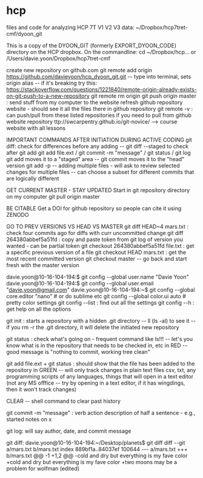 # hcp

files and code for analyzing HCP 7T V1 V2 V3 data: ~/Dropbox/hcp7tret-cmf/dyoon_git

This is a copy of the DYOON_GIT (formerly EXPORT_DYOON_CODE) directory on the HCP dropbox. On the commandline: cd ~/Dropbox/hcp... or /Users/davie.yoon/Dropbox/hcp7tret-cmf

create new repository on github.com
git remote add origin https://github.com/davieyoon/hcp_dyoon_git.git -- type into terminal, sets origin alias -- if it's breaking try this: https://stackoverflow.com/questions/1221840/remote-origin-already-exists-on-git-push-to-a-new-repository
git remote rm origin
git push origin master : send stuff from my computer to the website
refresh github repository website - should see it all the files there in github repository
git remote -v : can push/pull from these listed repositories
if you need to pull from github website repository
ttp://swcarpentry.github.io/git-novice/ --> course website with all lessons

IMPORTANT COMMANDS AFTER INITIATION DURING ACTIVE CODING git diff: check for differences before any adding -- git diff --staged to check after git add git add file.ext / git commit -m "message" / git status / git log git add moves it to a "staged" area -- git commit moves it to the "head" version git add -p -- adding multiple files - will ask to review selected changes for multiple files -- can choose a subset for different commits that are logically different

GET CURRENT MASTER - STAY UPDATED Start in git repository directory on my computer git pull origin master

BE CITABLE Get a DOI for github repository so people can cite it using ZENODO

GO TO PREV VERSIONS VS HEAD VS MASTER git diff HEAD~4 mars.txt : check four commits ago for diffs with curr uncommitted change git diff 264380abbef5a51fd : copy and paste token from git log of version you wanted - can be partial token git checkout 264380abbef5a51fd file.txt : get a specific previous version of a file git checkout HEAD mars.txt : get the most recent committed version git checkout master -- go back and start fresh with the master version

davie.yoon@10-16-104-194:$ git config --global user.name "Davie Yoon" davie.yoon@10-16-104-194:$ git config --global user.email "davie.yoon@gmail.com" davie.yoon@10-16-104-194:~$ git config --global core.editor "nano" # or do sublime etc git config --global color.ui auto # pretty color settings git config --list : find out all the settings git config --h : get help on all the options

git init : starts a repository with a hidden .git directory -- ll (ls -al) to see it -- if you rm -r the .git directory, it will delete the initiated new repository

git status : check what's going on - frequent command like ls!!! -- let's you know what is in the repository that needs to be checked in, etc in RED -- good message is "nothing to commit, working tree clean"

git add file.ext + git status : should show that the file has been added to the repository in GREEN -- will only track changes in plain text files csv, txt, any programming scripts of any languages, things that will open in a text editor (not any MS offfice -- try by opening in a text editor, if it has wingdings, then it won't track changes)

CLEAR -- shell command to clear past history

git commit -m "message" : verb action description of half a sentence - e.g., started notes on x

git log: will say author, date, and commit message

git diff: davie.yoon@10-16-104-194:~/Desktop/planets$ git diff diff --git a/mars.txt b/mars.txt index 889bf1a..84037ef 100644 --- a/mars.txt +++ b/mars.txt @@ -1 +1,2 @@ -cold and dry but everything is my fave color +cold and dry but everything is my fave color +two moons may be a problem for wolfman (edited)
